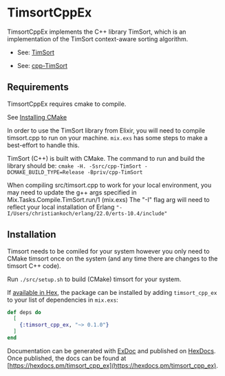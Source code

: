 # TimsortCppEx

TimsortCppEx implements the C++ library TimSort, which is an implementation of the TimSort context-aware sorting algorithm.

  - See: [TimSort](http://en.wikipedia.org/wiki/Timsort)

  - See: [cpp-TimSort](https://github.com/timsort/cpp-TimSort)


## Requirements

TimsortCppEx requires cmake to compile.

See [Installing CMake](https://cmake.org/install/)

In order to use the TimSort library from Elixir, you will need to compile timsort.cpp to run on your machine. `mix.exs` has some steps to make a best-effort to handle this.

TimSort (C++) is built with CMake. The command to run and build the library should be: `cmake -H. -Ssrc/cpp-TimSort -DCMAKE_BUILD_TYPE=Release -Bpriv/cpp-TimSort`

When compiling src/timsort.cpp to work for your local environment, you may need to update the g++ args specified in Mix.Tasks.Compile.TimSort.run/1 (mix.exs)
The "-I" flag arg will need to reflect your local installation of Erlang
`"-I/Users/christiankoch/erlang/22.0/erts-10.4/include"`


## Installation

Timsort needs to be comiled for your system however you only need to CMake timsort once on the system (and any time there are changes to the timsort C++ code).

Run `./src/setup.sh` to build (CMake) timsort for your system.

If [available in Hex](https://hex.pm/docs/publish), the package can be installed
by adding `timsort_cpp_ex` to your list of dependencies in `mix.exs`:

```elixir
def deps do
  [
    {:timsort_cpp_ex, "~> 0.1.0"}
  ]
end
```

Documentation can be generated with [ExDoc](https://github.com/elixir-lang/ex_doc)
and published on [HexDocs](https://hexdocs.pm). Once published, the docs can
be found at [https://hexdocs.pm/timsort_cpp_ex](https://hexdocs.pm/timsort_cpp_ex).

